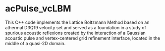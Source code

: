 # acPulse_vcLBM
This C++ code implements the Lattice Boltzmann Method based on an athermal D3Q19 velocity set and served as a foundation in a study of spurious acoustic reflexions created by the interaction of a Gaussian acoustic pulse and vertex-centered grid refinement interface, located in the middle of a quasi-2D domain.
